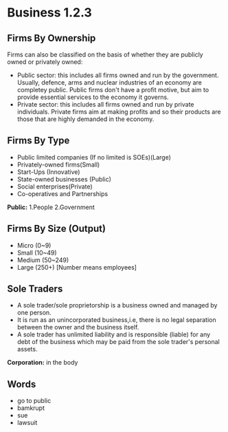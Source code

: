 # Business 1.2.3
## Firms By Ownership
Firms can also be classified on the basis of whether they are publicly owned or privately owned:
+ Public sector: this includes all firms owned and run by the government. Usually, defence, arms and nuclear industries of an economy are completey public. Public firms don't have a profit motive, but aim to provide essential services to the economy it governs.
+ Private sector: this includes all firms owned and run by private individuals. Private firms aim at making profits and so their products are those that are highly demanded in the economy.

## Firms By Type
+ Public limited companies (If no limited is SOEs)(Large)
+ Privately-owned firms(Small)
+ Start-Ups (Innovative)
+ State-owned businesses (Public)
+ Social enterprises(Private)
+ Co-operatives and Partnerships

**Public:** 1.People 2.Government 

## Firms By Size (Output)
+ Micro (0~9)
+ Small (10~49)
+ Medium (50~249)
+ Large (250+)
[Number means employees]

## Sole Traders
+ A sole trader/sole proprietorship is a business owned and managed by one person.
+ It is run as an unincorporated business,i.e, there is no legal separation between the owner and the business itself.
+ A sole trader has unlimited liability and is responsible (liable) for any debt of the business which may be paid from the sole trader's personal assets.

**Corporation:** in the body
## Words
+ go to public
+ bamkrupt
+ sue
+ lawsuit